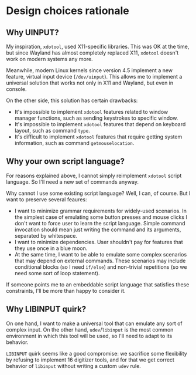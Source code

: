 # Design choices rationale

## Why UINPUT?

My inspiration, `xdotool`, used X11-specific libraries. This was OK at
the time, but since Wayland has almost completely replaced X11, `xdotool`
doesn't work on modern systems any more.

Meanwhile, modern Linux kernels since version 4.5 implement a new feature,
virtual input device (`/dev/uinput`). This allows me to implement a
universal solution that works not only in X11 and Wayland, but even in
console.

On the other side, this solution has certain drawbacks:

- It's impossible to implement `xdotool` features related to window
  manager functions, such as sending keystrokes to specific window.
- It's impossible to implement `xdotool` features that depend on
  keyboard layout, such as command `type`.
- It's difficult to implement `xdotool` features that require getting
  system information, such as command `getmouselocation`.

## Why your own script language?

For reasons explained above, I cannot simply reimplement `xdotool` script
language. So I'll need a new set of commands anyway.

Why cannot I use some existing script language? Well, I can, of course.
But I want to preserve several feaures:

- I want to minimize grammar requirements for widely-used scenarios. In
  the simplest case of emulating some button presses and mouse clicks I
  don't want to force user to learn the script language. Simple command
  invocation should mean just writing the command and its arguments,
  separated by whitespace.
- I want to minimize dependencies. User shouldn't pay for features that
  they use once in a blue moon.
- At the same time, I want to be able to emulate some complex scenarios
  that may depend on external commands. These scenarios may include
  conditional blocks (so I need `if/else`) and non-trivial repetitions
  (so we need some sort of loop statement).

If someone points me to an embeddable script language that satisfies these
constraints, I'll be more than happy to consider it.

## Why LIBINPUT quirk?

On one hand, I want to make a universal tool that can emulate any sort
of complex input. On the other hand, `udev`/`libinput` is the most common
environment in which this tool will be used, so I'll need to adapt to
its behavior.

`LIBINPUT` quirk seems like a good compromise: we sacrifice some flexibility
by refusing to implement 16 digitizer tools, and for that we get correct
behavior of `libinput` without writing a custom `udev` rule.
